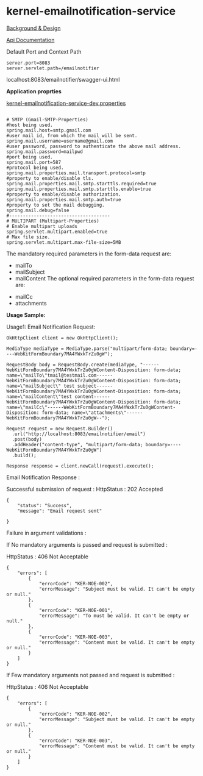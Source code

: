 # kernel-emailnotification-service

[Background & Design](../../docs/design/kernel/kernel-emailnotification.md)
 
[Api Documentation](https://github.com/mosip/mosip/wiki/Kernel-APIs#email-notification)

Default Port and Context Path
 
 ```
server.port=8083
server.servlet.path=/emailnotifier

 ```
 
 localhost:8083/emailnotifier/swagger-ui.html
 
  **Application proprties**

[kernel-emailnotification-service-dev.properties](../../config/kernel-emailnotification-service-dev.properties)

```

# SMTP (Gmail-SMTP-Properties)
#host being used.
spring.mail.host=smtp.gmail.com
#user mail id, from which the mail will be sent.
spring.mail.username=username@gmail.com
#user password, password to authenticate the above mail address.
spring.mail.password=mailpwd
#port being used.
spring.mail.port=587
#protocol being used.
spring.mail.properties.mail.transport.protocol=smtp
#property to enable/disable tls.
spring.mail.properties.mail.smtp.starttls.required=true
spring.mail.properties.mail.smtp.starttls.enable=true
#property to enable/disable authorization.
spring.mail.properties.mail.smtp.auth=true
#property to set the mail debugging.
spring.mail.debug=false
#-------------------------------------
# MULTIPART (Multipart-Properties)
# Enable multipart uploads
spring.servlet.multipart.enabled=true
# Max file size.
spring.servlet.multipart.max-file-size=5MB 

```
 
 The mandatory required parameters in the form-data request are:
 * mailTo
 * mailSubject
 * mailContent
The optional required parameters in the form-data request are:
 - mailCc
 - attachments
 
**Usage Sample:**
 
 Usage1:
 Email Notification Request:
 
```
OkHttpClient client = new OkHttpClient();

MediaType mediaType = MediaType.parse("multipart/form-data; boundary=----WebKitFormBoundary7MA4YWxkTrZu0gW");

RequestBody body = RequestBody.create(mediaType, "------WebKitFormBoundary7MA4YWxkTrZu0gWContent-Disposition: form-data; name=\"mailTo\"tmail@testmail.com------WebKitFormBoundary7MA4YWxkTrZu0gWContent-Disposition: form-data; name=\"mailSubject\" test subject------WebKitFormBoundary7MA4YWxkTrZu0gWContent-Disposition: form-data; name=\"mailContent\"test content------WebKitFormBoundary7MA4YWxkTrZu0gWContent-Disposition: form-data; name=\"mailCc\"------WebKitFormBoundary7MA4YWxkTrZu0gWContent-Disposition: form-data; name=\"attachments\"------WebKitFormBoundary7MA4YWxkTrZu0gW--");

Request request = new Request.Builder()
  .url("http://localhost:8083/emailnotifier/email")
  .post(body)
  .addHeader("content-type", "multipart/form-data; boundary=----WebKitFormBoundary7MA4YWxkTrZu0gW")
  .build();

Response response = client.newCall(request).execute();

 ```
 
Email Notification Response :

Successful submission of request :
HttpStatus : 202 Accepted

```
{
    "status": "Success",
    "message": "Email request sent"
    
}
```

Failure in argument validations : 

If No mandatory arguments is passed and request is submitted :

HttpStatus : 406 Not Acceptable


```
{
    "errors": [
        {
            "errorCode": "KER-NOE-002",
            "errorMessage": "Subject must be valid. It can't be empty or null."
        },
        {
            "errorCode": "KER-NOE-001",
            "errorMessage": "To must be valid. It can't be empty or null."
        },
        {
            "errorCode": "KER-NOE-003",
            "errorMessage": "Content must be valid. It can't be empty or null."
        }
    ]
}
```

If Few mandatory arguments not passed and request is submitted :

HttpStatus : 406 Not Acceptable

```
{
    "errors": [
        {
            "errorCode": "KER-NOE-002",
            "errorMessage": "Subject must be valid. It can't be empty or null."
        },
        {
            "errorCode": "KER-NOE-003",
            "errorMessage": "Content must be valid. It can't be empty or null."
        }
    ]
}
```